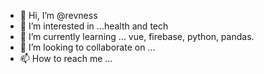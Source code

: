 - 👋 Hi, I’m @revness
- 👀 I’m interested in ...health and tech
- 🌱 I’m currently learning ... vue, firebase, python, pandas.
- 💞️ I’m looking to collaborate on ...
- 📫 How to reach me ...

<!---
revness/revness is a ✨ special ✨ repository because its `README.md` (this file) appears on your GitHub profile.
You can click the Preview link to take a look at your changes.
--->
